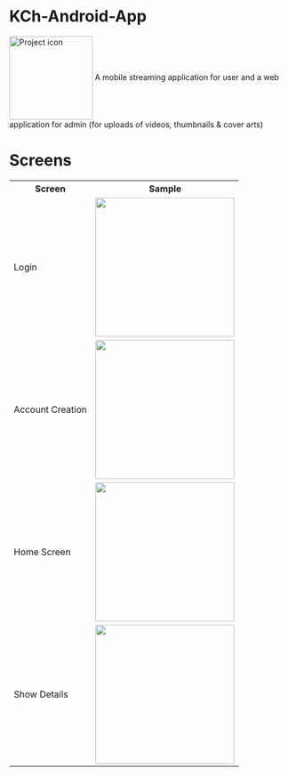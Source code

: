 # KCh-Android-App
<img src="https://user-images.githubusercontent.com/42314281/109256047-26d21e80-7830-11eb-8fd0-782dd154be02.png" align="center" width="150" alt="Project icon">
A mobile streaming application for user and a web application for admin (for uploads of videos, thumbnails & cover arts) 

# Screens
 <table style="width:100%" text-aling="center">
  <tr>
    <th>Screen</th>
    <th>Sample</th>
  </tr>
  <tr>
    <td>Login</td>
    <td><img src="https://user-images.githubusercontent.com/42314281/109254304-b83f9180-782c-11eb-9217-3a0c95638d4c.png" width="250"/></td>
  </tr>
  <tr>
    <td>Account Creation</td>
    <td><img src="https://user-images.githubusercontent.com/42314281/109256541-2423f900-7831-11eb-8cca-99f50f6bd71e.png" width="250"/></td>
  </tr>
  <tr>
    <td>Home Screen</td>
    <td><img src="https://user-images.githubusercontent.com/42314281/109256616-49186c00-7831-11eb-8b93-910930cd2274.png" width="250"/></td>
  </tr>
  <tr>
    <td>Show Details</td>
    <td><img src="https://user-images.githubusercontent.com/42314281/109256745-a14f6e00-7831-11eb-878e-898c6e0788ab.png" width="250"/></td>
  </tr>
</table> 

